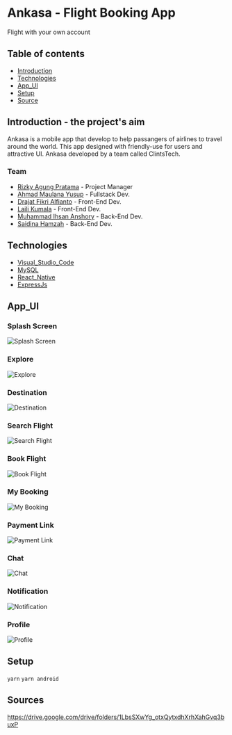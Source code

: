 # Ankasa - Flight Booking App

Flight with your own account

## Table of contents

- [Introduction](##Introduction)
- [Technologies](##Technologies)
- [App_UI](##App_UI)
- [Setup](##Setup)
- [Source](##Source)

## Introduction - the project's aim

Ankasa is a mobile app that develop to help passangers of airlines to travel around the world. This app designed with friendly-use for users and attractive UI. Ankasa developed by a team called ClintsTech.

### Team

- [Rizky Agung Pratama](https://github.com/orgs/ClintsTech/people/rizkyagung18) - Project Manager
- [Ahmad Maulana Yusup](https://github.com/orgs/ClintsTech/people/amyusup) - Fullstack Dev.
- [Drajat Fikri Alfianto](https://github.com/orgs/ClintsTech/people/drajat824) - Front-End Dev.
- [Laili Kumala](https://github.com/orgs/ClintsTech/people/lailikumala92) - Front-End Dev.
- [Muhammad Ihsan Anshory](https://github.com/orgs/ClintsTech/people/anshoryihsan) - Back-End Dev.
- [Saidina Hamzah](https://github.com/orgs/ClintsTech/people/Saidhamzah) - Back-End Dev.

## Technologies

- [Visual_Studio_Code](https://code.visualstudio.com/)
- [MySQL](https://www.mysql.com/)
- [React_Native](https://reactnative.dev/)
- [ExpressJs](https://expressjs.com/)

## App_UI

### Splash Screen

![Splash Screen](https://i.ibb.co/qNmFcb0/1-splash.jpg)

### Explore

![Explore](https://i.ibb.co/nDp36x8/2-explore.jpg)

### Destination

![Destination](https://i.ibb.co/16vcQVh/3-destination.jpg)

### Search Flight

![Search Flight](https://i.ibb.co/r679h6r/4-search.jpg)

### Book Flight

![Book Flight](https://i.ibb.co/Fbt1wXV/5-book-flight.jpg)

### My Booking

![My Booking](https://i.ibb.co/WKTQYdB/6-my-booking.jpg)

### Payment Link

![Payment Link](https://i.ibb.co/4js2G5j/7-linking-to-payment.jpg)

### Chat

![Chat](https://i.ibb.co/KKzQvzg/4-chat.jpg)

### Notification

![Notification](https://i.ibb.co/qm20xg3/5-notifikasi.jpg)

### Profile

![Profile](https://i.ibb.co/tXdwydy/3-profile.jpg)

## Setup

`yarn`
`yarn android`

## Sources

https://drive.google.com/drive/folders/1LbsSXwYg_otxQytxdhXrhXahGvq3buxP
